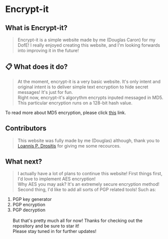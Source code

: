 # Encrypt-it

## What is Encrypt-it?
> Encrypt-it is a simple website made by me (Douglas Caron) for my DofE! I really enjoyed creating this website, and I'm looking forwards into improving it in the future!

## 📋 What does it do?
> At the moment, encrypt-it is a very basic website. It's only intent and original intent is to deliver simple text encryption to hide secret messages! It's just for fun.<br>
Right now, encrypt-it's algorythm encrypts inputed messaged in MD5. This particular encryption runs on a 128-bit hash value.

To read more about MD5 encryption, please click [this](https://wikipedia.org/wiki/MD5) link.

## Contributors
> This website was fully made by me (Douglas) although, thank you to [Loannis P. Drositis](https://twitter.com/idrositis) for giving me some recources.

## What next?
> I actually have a lot of plans to continue this website! First things first, I'd love to implement AES encryption! <br>
Why AES you may ask? It's an extremely secure encryption method! <br>
Second thing, I'd like to add all sorts of PGP related tools! Such as: <br>
1. PGP key generator <br>
2. PGP encryption <br>
3. PGP decryption <br> <br>
But that's pretty much all for now! Thanks for checking out the repository and be sure to star it! <br>
Please stay tuned in for further updates!
